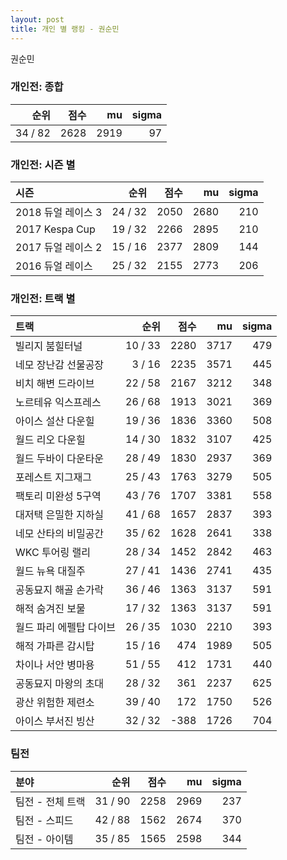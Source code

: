 ```yaml
---
layout: post
title: 개인 별 랭킹 - 권순민
---
```


권순민

### 개인전: 종합

| 순위 | 점수 | mu | sigma |
|---:|---:|---:|---:|
| 34 / 82 | 2628 | 2919 | 97 |

### 개인전: 시즌 별

| 시즌 | 순위 | 점수 | mu | sigma |
|:---|---:|---:|---:|---:|
| 2018 듀얼 레이스 3 | 24 / 32 | 2050 | 2680 | 210 |
| 2017 Kespa Cup | 19 / 32 | 2266 | 2895 | 210 |
| 2017 듀얼 레이스 2 | 15 / 16 | 2377 | 2809 | 144 |
| 2016 듀얼 레이스 | 25 / 32 | 2155 | 2773 | 206 |

### 개인전: 트랙 별

| 트랙 | 순위 | 점수 | mu | sigma |
|:---|---:|---:|---:|---:|
| 빌리지 붐힐터널 | 10 / 33 | 2280 | 3717 | 479 |
| 네모 장난감 선물공장 | 3 / 16 | 2235 | 3571 | 445 |
| 비치 해변 드라이브 | 22 / 58 | 2167 | 3212 | 348 |
| 노르테유 익스프레스 | 26 / 68 | 1913 | 3021 | 369 |
| 아이스 설산 다운힐 | 19 / 36 | 1836 | 3360 | 508 |
| 월드 리오 다운힐 | 14 / 30 | 1832 | 3107 | 425 |
| 월드 두바이 다운타운 | 28 / 49 | 1830 | 2937 | 369 |
| 포레스트 지그재그 | 25 / 43 | 1763 | 3279 | 505 |
| 팩토리 미완성 5구역 | 43 / 76 | 1707 | 3381 | 558 |
| 대저택 은밀한 지하실 | 41 / 68 | 1657 | 2837 | 393 |
| 네모 산타의 비밀공간 | 35 / 62 | 1628 | 2641 | 338 |
| WKC 투어링 랠리 | 28 / 34 | 1452 | 2842 | 463 |
| 월드 뉴욕 대질주 | 27 / 41 | 1436 | 2741 | 435 |
| 공동묘지 해골 손가락 | 36 / 46 | 1363 | 3137 | 591 |
| 해적 숨겨진 보물 | 17 / 32 | 1363 | 3137 | 591 |
| 월드 파리 에펠탑 다이브 | 26 / 35 | 1030 | 2210 | 393 |
| 해적 가파른 감시탑 | 15 / 16 | 474 | 1989 | 505 |
| 차이나 서안 병마용 | 51 / 55 | 412 | 1731 | 440 |
| 공동묘지 마왕의 초대 | 28 / 32 | 361 | 2237 | 625 |
| 광산 위험한 제련소 | 39 / 40 | 172 | 1750 | 526 |
| 아이스 부서진 빙산 | 32 / 32 | -388 | 1726 | 704 |

### 팀전

| 분야 | 순위 | 점수 | mu | sigma |
|:---|---:|---:|---:|---:|
| 팀전 - 전체 트랙 | 31 / 90 | 2258 | 2969 | 237 |
| 팀전 - 스피드 | 42 / 88 | 1562 | 2674 | 370 |
| 팀전 - 아이템 | 35 / 85 | 1565 | 2598 | 344 |
